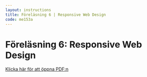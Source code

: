 ```yaml
---
layout: instructions
title: Föreläsning 6 | Responsive Web Design
code: me153a
---
```


# Föreläsning 6: Responsive Web Design

[Klicka här för att öppna PDF:n](/assets/pdf/me153a_me135a_rwd.pdf)
